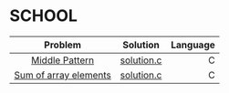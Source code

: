 
# SCHOOL

|          Problem                                                                                         |                                                         Solution                                                                                                         |   Language         |
|:--------------------------------------------------------------------------------------------------------:|:------------------------------------------------------------------------------------------------------------------------------------------------------------------------:|-------------------:|
|[Middle Pattern](http://practice.geeksforgeeks.org/problems/middle-pattern/1)  | 	[solution.c](https://github.com/GIIRRII/myGeeksForGeeksSolutions/tree/master/SCHOOL/Middle%20Pattern/solution.c) |	C |
|[Sum of array elements](http://practice.geeksforgeeks.org/problems/sum-of-array-elements/0)  | 	[solution.c](https://github.com/GIIRRII/myGeeksForGeeksSolutions/tree/master/SCHOOL/Sum%20of%20array%20elements/solution.c) |	C |
